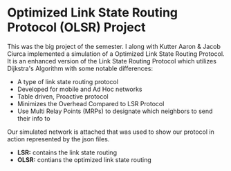 # Optimized Link State Routing Protocol (OLSR) Project
This was the big project of the semester. I along with Kutter Aaron & Jacob Ciurca implemented a simulation of a Optimized Link State Routing Protocol. It is an enhanced version of the Link State Routing Protocol which utilizes Dijkstra's Algorithm with some notable differences:
* A type of link state routing protocol
* Developed for mobile and Ad Hoc networks
* Table driven, Proactive protocol
* Minimizes the Overhead Compared to LSR Protocol
* Use Multi Relay Points (MRPs) to designate which neighbors to send their info to

Our simulated network is attached that was used to show our protocol in action represented by the json files.
* **LSR:** contains the link state routing
* **OLSR:** contians the optimized link state routing
